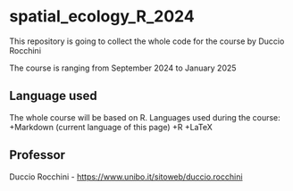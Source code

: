 # spatial_ecology_R_2024
This repository is going to collect the whole code for the course by Duccio Rocchini

The course is ranging from September 2024 to January 2025

## Language used
The whole course will be based on R.
Languages used during the course:
+Markdown (current language of this page)
+R
+LaTeX

## Professor
Duccio Rocchini - https://www.unibo.it/sitoweb/duccio.rocchini
